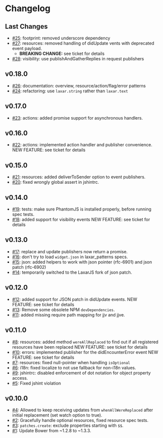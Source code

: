 # Changelog

## Last Changes

- [#25](https://github.com/LaxarJS/laxar_patterns/issues/25): footprint: removed underscore dependency
- [#27](https://github.com/LaxarJS/laxar_patterns/issues/27): resources: removed handling of didUpdate vents with deprecated event payload.
    + **BREAKING CHANGE:** see ticket for details
- [#28](https://github.com/LaxarJS/laxar_patterns/issues/28): visibility: use publishAndGatherReplies in request publishers


## v0.18.0

- [#26](https://github.com/LaxarJS/laxar_patterns/issues/26): documentation: overview, resource/action/flag/error patterns
- [#24](https://github.com/LaxarJS/laxar_patterns/issues/24): refactoring: use `laxar.string` rather than `laxar.text`


## v0.17.0

- [#23](https://github.com/LaxarJS/laxar_patterns/issues/23): actions: added promise support for asynchronous handlers.


## v0.16.0

- [#22](https://github.com/LaxarJS/laxar_patterns/issues/22): actions: implemented action handler and publisher convenience.
  NEW FEATURE: see ticket for details


## v0.15.0

- [#21](https://github.com/LaxarJS/laxar_patterns/issues/21): resources: added deliverToSender option to event publishers.
- [#20](https://github.com/LaxarJS/laxar_patterns/issues/20): fixed wrongly global assert in jshintrc.


## v0.14.0

- [#19](https://github.com/LaxarJS/laxar_patterns/issues/19): tests: make sure PhantomJS is installed properly, before running spec tests.
- [#18](https://github.com/LaxarJS/laxar_patterns/issues/18): added support for visibility events
  NEW FEATURE: see ticket for details


## v0.13.0

- [#17](https://github.com/LaxarJS/laxar_patterns/issues/17): replace and update publishers now return a promise.
- [#16](https://github.com/LaxarJS/laxar_patterns/issues/16): don't try to load `widget.json` in laxar_patterns specs.
- [#15](https://github.com/LaxarJS/laxar_patterns/issues/15): json: added helpers to work with json pointer (rfc-6901) and json patch (rfc-6902)
- [#14](https://github.com/LaxarJS/laxar_patterns/issues/14): temporarily switched to the LaxarJS fork of json patch.


## v0.12.0

- [#12](https://github.com/LaxarJS/laxar_patterns/issues/12): added support for JSON patch in didUpdate events.
  NEW FEATURE: see ticket for details
- [#13](https://github.com/LaxarJS/laxar_patterns/issues/13): Remove some obsolete NPM `devDependencies`.
- [#11](https://github.com/LaxarJS/laxar_patterns/issues/11): added missing require path mapping for jjv and jjve.


## v0.11.0

- [#8](https://github.com/LaxarJS/laxar_patterns/issues/8): resources: added method `wereAllReplaced` to find out if all registered resources have been replaced
  NEW FEATURE: see ticket for details
- [#10](https://github.com/LaxarJS/laxar_patterns/issues/10): errors: implemented publisher for the didEncounterError event
  NEW FEATURE: see ticket for details
- [#7](https://github.com/LaxarJS/laxar_patterns/issues/7): resources: fixed null-pointer when handling `isOptional`
- [#6](https://github.com/LaxarJS/laxar_patterns/issues/6): i18n: fixed localize to not use fallback for non-i18n values.
- [#9](https://github.com/LaxarJS/laxar_patterns/issues/9): jshintrc: disabled enforcement of dot notation for object property access.
- [#5](https://github.com/LaxarJS/laxar_patterns/issues/5): Fixed jshint violation


## v0.10.0

- [#4](https://github.com/LaxarJS/laxar_patterns/issues/4): Allowed to keep receiving updates from `whenAllWereReplaced` after initial replacement (set watch option to true).
- [#2](https://github.com/LaxarJS/laxar_patterns/issues/2): Gracefully handle optional resources, fixed resource spec tests.
- [#3](https://github.com/LaxarJS/laxar_patterns/issues/3): `patches.create`: exclude properties starting with `$$`.
- [#1](https://github.com/LaxarJS/laxar_patterns/issues/1): Update Bower from ~1.2.8 to ~1.3.3.
